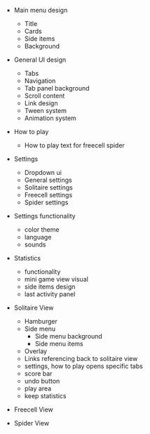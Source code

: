 
- Main menu design
  - Title
  - Cards
  - Side items
  - Background

- General UI design
  - Tabs
  - Navigation
  - Tab panel background
  - Scroll content
  - Link design
  - Tween system
  - Animation system

- How to play
  - How to play text for freecell spider


- Settings
  - Dropdown ui
  - General settings
  - Solitaire settings
  - Freecell settings
  - Spider settings


- Settings functionality
  - color theme
  - language
  - sounds 

- Statistics
  - functionality
  - mini game view visual
  - side items design
  - last activity panel


- Solitaire View

  - Hamburger
  - Side menu
    - Side menu background
    - Side menu items
  - Overlay
  - Links referencing back to solitaire view
  - settings, how to play opens specific tabs
  - score bar
  - undo button
  - play area
  - keep statistics

- Freecell View
- Spider View
